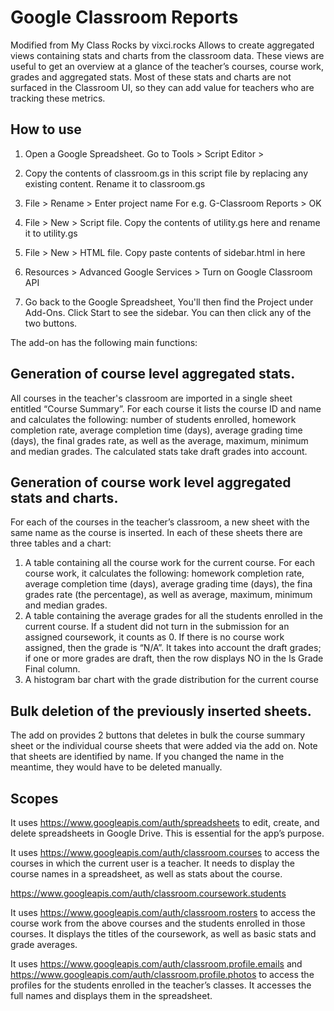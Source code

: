 # Google Classroom Reports
Modified from My Class Rocks by vixci.rocks
Allows to create aggregated views containing stats and charts from the classroom data. 
These views are useful to get an overview at a glance of  the teacher’s courses, course work, grades and aggregated stats. Most of these stats and charts are not surfaced in the Classroom UI, so they can add value for teachers who are tracking these metrics.

## How to use
1. Open a Google Spreadsheet. Go to Tools > Script Editor > 

2. Copy the contents of classroom.gs in this script file by replacing any existing content. Rename it to classroom.gs

3. File > Rename > Enter project name For e.g. G-Classroom Reports > OK

4. File > New > Script file. Copy the contents of utility.gs here and rename it to utility.gs 

5. File > New > HTML file. Copy paste contents of sidebar.html in here

6. Resources > Advanced Google Services > Turn on Google Classroom API

7. Go back to the Google Spreadsheet, You'll then find the Project under Add-Ons. Click Start to see the sidebar. You can then click any of the two buttons.

The add-on has the following main functions:
## Generation of course level aggregated stats. 
All courses in the teacher's classroom are imported in a single sheet entitled “Course Summary”. For each course it lists the course ID and name and calculates the following: number of students enrolled, homework completion rate, average completion time (days), average grading time (days), the final grades rate, as well as the average, maximum, minimum and median grades. The calculated stats take draft grades into account. 
## Generation of course work level aggregated stats and charts. 
For each of the courses in the teacher’s classroom, a new sheet with the same name as the course is inserted. In each of these sheets there are three tables and a chart:
1. A table containing all the course work for the current course. For each course work, it calculates the following: homework completion rate, average completion time (days), average grading time (days), the fina grades rate (the percentage), as well as average, maximum, minimum and median grades. 
2. A table containing  the average grades for all the students enrolled in the current course. If a student did not turn in the submission for an assigned coursework, it counts as 0. If there is no course work assigned, then the grade is “N/A”. It takes into account the draft grades; if one or more grades are draft, then the row displays NO in the Is Grade Final column.
3. A histogram bar chart with the grade distribution for the current course
## Bulk deletion of the previously inserted sheets. 
The add on provides 2 buttons that deletes in bulk the course summary sheet or the individual course sheets that were added via the add on. Note that sheets are identified by name. If you changed the name in the meantime, they would have to be deleted manually.

## Scopes
It uses https://www.googleapis.com/auth/spreadsheets to  edit, create, and delete spreadsheets in Google Drive. This is essential for the app’s purpose.

It uses https://www.googleapis.com/auth/classroom.courses to access the courses in which the current user is a teacher. It needs to display the course names in a spreadsheet, as well as stats about the course.

https://www.googleapis.com/auth/classroom.coursework.students

It uses https://www.googleapis.com/auth/classroom.rosters to access the course work from the above courses and the students enrolled in those courses. It displays the titles of the coursework, as well as basic stats and grade averages.

It uses https://www.googleapis.com/auth/classroom.profile.emails and https://www.googleapis.com/auth/classroom.profile.photos to access the  profiles for the students enrolled in the teacher’s classes. It accesses the full names and displays them in the spreadsheet.
